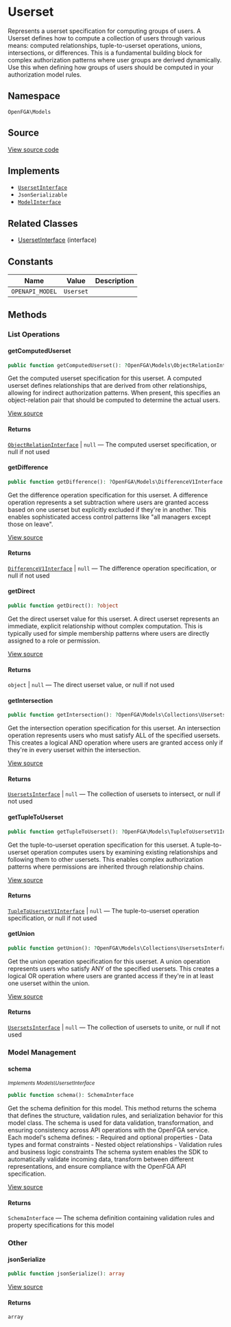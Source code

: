 # Userset

Represents a userset specification for computing groups of users. A Userset defines how to compute a collection of users through various means: computed relationships, tuple-to-userset operations, unions, intersections, or differences. This is a fundamental building block for complex authorization patterns where user groups are derived dynamically. Use this when defining how groups of users should be computed in your authorization model rules.

## Namespace

`OpenFGA\Models`

## Source

[View source code](https://github.com/evansims/openfga-php/blob/main/src/Models/Userset.php)

## Implements

* [`UsersetInterface`](UsersetInterface.md)
* `JsonSerializable`
* [`ModelInterface`](ModelInterface.md)

## Related Classes

* [UsersetInterface](Models/UsersetInterface.md) (interface)

## Constants

| Name            | Value     | Description |
| --------------- | --------- | ----------- |
| `OPENAPI_MODEL` | `Userset` |             |

## Methods

### List Operations

#### getComputedUserset

```php
public function getComputedUserset(): ?OpenFGA\Models\ObjectRelationInterface

```

Get the computed userset specification for this userset. A computed userset defines relationships that are derived from other relationships, allowing for indirect authorization patterns. When present, this specifies an object-relation pair that should be computed to determine the actual users.

[View source](https://github.com/evansims/openfga-php/blob/main/src/Models/Userset.php#L70)

#### Returns

[`ObjectRelationInterface`](ObjectRelationInterface.md) &#124; `null` — The computed userset specification, or null if not used

#### getDifference

```php
public function getDifference(): ?OpenFGA\Models\DifferenceV1Interface

```

Get the difference operation specification for this userset. A difference operation represents a set subtraction where users are granted access based on one userset but explicitly excluded if they&#039;re in another. This enables sophisticated access control patterns like &quot;all managers except those on leave&quot;.

[View source](https://github.com/evansims/openfga-php/blob/main/src/Models/Userset.php#L79)

#### Returns

[`DifferenceV1Interface`](DifferenceV1Interface.md) &#124; `null` — The difference operation specification, or null if not used

#### getDirect

```php
public function getDirect(): ?object

```

Get the direct userset value for this userset. A direct userset represents an immediate, explicit relationship without complex computation. This is typically used for simple membership patterns where users are directly assigned to a role or permission.

[View source](https://github.com/evansims/openfga-php/blob/main/src/Models/Userset.php#L88)

#### Returns

`object` &#124; `null` — The direct userset value, or null if not used

#### getIntersection

```php
public function getIntersection(): ?OpenFGA\Models\Collections\UsersetsInterface

```

Get the intersection operation specification for this userset. An intersection operation represents users who must satisfy ALL of the specified usersets. This creates a logical AND operation where users are granted access only if they&#039;re in every userset within the intersection.

[View source](https://github.com/evansims/openfga-php/blob/main/src/Models/Userset.php#L97)

#### Returns

[`UsersetsInterface`](Models/Collections/UsersetsInterface.md) &#124; `null` — The collection of usersets to intersect, or null if not used

#### getTupleToUserset

```php
public function getTupleToUserset(): ?OpenFGA\Models\TupleToUsersetV1Interface

```

Get the tuple-to-userset operation specification for this userset. A tuple-to-userset operation computes users by examining existing relationships and following them to other usersets. This enables complex authorization patterns where permissions are inherited through relationship chains.

[View source](https://github.com/evansims/openfga-php/blob/main/src/Models/Userset.php#L106)

#### Returns

[`TupleToUsersetV1Interface`](TupleToUsersetV1Interface.md) &#124; `null` — The tuple-to-userset operation specification, or null if not used

#### getUnion

```php
public function getUnion(): ?OpenFGA\Models\Collections\UsersetsInterface

```

Get the union operation specification for this userset. A union operation represents users who satisfy ANY of the specified usersets. This creates a logical OR operation where users are granted access if they&#039;re in at least one userset within the union.

[View source](https://github.com/evansims/openfga-php/blob/main/src/Models/Userset.php#L115)

#### Returns

[`UsersetsInterface`](Models/Collections/UsersetsInterface.md) &#124; `null` — The collection of usersets to unite, or null if not used

### Model Management

#### schema

*<small>Implements Models\UsersetInterface</small>*

```php
public function schema(): SchemaInterface

```

Get the schema definition for this model. This method returns the schema that defines the structure, validation rules, and serialization behavior for this model class. The schema is used for data validation, transformation, and ensuring consistency across API operations with the OpenFGA service. Each model&#039;s schema defines: - Required and optional properties - Data types and format constraints - Nested object relationships - Validation rules and business logic constraints The schema system enables the SDK to automatically validate incoming data, transform between different representations, and ensure compliance with the OpenFGA API specification.

[View source](https://github.com/evansims/openfga-php/blob/main/src/Models/ModelInterface.php#L52)

#### Returns

`SchemaInterface` — The schema definition containing validation rules and property specifications for this model

### Other

#### jsonSerialize

```php
public function jsonSerialize(): array

```

[View source](https://github.com/evansims/openfga-php/blob/main/src/Models/Userset.php#L124)

#### Returns

`array`
